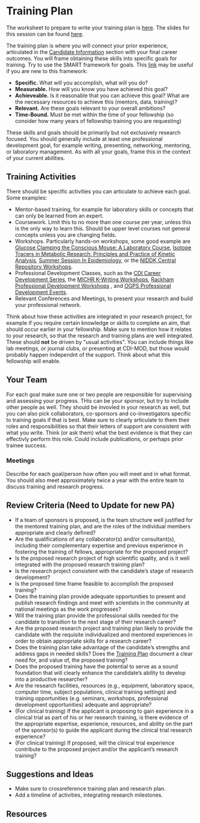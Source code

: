 # Training Plan

The worksheet to prepare to write your training plan is [here](Documents/Training_Plan_Worksheet.docx).  The slides for this session can be found [here](Documents/Slides/Training%20Goals.pptx).

The training plan is where you will connect your prior experience, articulated in the [Candidate Information](Candidate.md) section with your final career outcomes.  You will frame obtaining these skills into specific goals for training.  Try to use the SMART framework for goals.  This [link](https://www.ucop.edu/local-human-resources/_files/performance-appraisal/How+to+write+SMART+Goals+v2.pdf) may be useful if you are new to this framework:

* **Specific.**  What will you accomplish, what will you do?
* **Measurable.**  How will you know you have achieved this goal?
* **Achieveable.** Is it reasonable that you can achieve this goal? What are the necessary resources to achieve this (mentors, data, training)?
* **Relevant.** Are these goals relevant to your overall ambitions?
* **Time-Bound.**  Must be met within the time of your fellowship (so consider how many years of fellowship training you are requesting)

These skills and goals should be primarily but not exclusively research focused.  You should generally include at least one professional development goal, for example writing, presenting, networking, mentoring, or laboratory management.  As with all your goals, frame this in the context of your current abilities. 

## Training Activities

There should be specific activities you can articulate to achieve each goal.  Some examples:

* Mentor-based training, for example for laboratory skills or concepts that can only be learned from an expert.
* Coursework.  Limit this to no more than one course per year, unless this is the only way to learn this.  Should be upper level courses not general concepts unless you are changing fields.
* Workshops.  Particularly hands-on workshops, some good example are [Glucose Clamping the Conscious Mouse: A Laboratory Course](https://vmmpc.org/clamp-course/), [
Isotope Tracers in Metabolic Research: Principles and Practice of Kinetic Analysis](https://www.isotopetracercourse.com/), [Summer Session In Epidemiology](https://sph.umich.edu/umsse/), or the [NIDDK Central Repository Workshops](https://repository.niddk.nih.gov/events).
* Professional Development Classes, such as the [CDI Career Development Series](https://diabetes.med.umich.edu/enrichment-training-funding/training-mentoring#career-development-series), the [MICHR K-Writing Workshops](https://michr.umich.edu/offering/k-writing-workshop/), [Rackham Professional Development Workshops](https://rackham.umich.edu/professional-development/) , and [OGPS Professional Development Events](https://medschool.umich.edu/programs-admissions/phd-programs/phd-program-professional-development).
 * Relevant Conferences and Meetings, to present your research and build your professional network.

Think about how these activities are integrated in your research project, for example if you require certain knowledge or skills to complete an aim, that should occur earlier in your fellowship.  Make sure to mention how it relates to your research, so that the research and training plans are well integrated.  These should **not** be driven by "usual activities".  You can include things like lab meetings, or journal clubs, or presenting at CDI-MOD, but those would probably happen independnt of the support.  Think about what this fellowship will enable.

## Your Team

For each goal make sure one or two people are responsible for supervising and assessing your progress.  THis can be your sponsor, but try to include other people as well.  They should be invovled in your research as well, but you can also pick collaborators, co-sponsors and co-investigators specific to training goals if that is best.  Make sure to clearly articulate to them their roles and responsibilities so that their letters of support are consistent with what you write.  Think (or ask them) what the best evidence is that they can effectivly perform this role.  Could include publications, or perhaps prior trainee success.

### Meetings

Describe for each goal/person how often you will meet and in what format.  You should also meet approximately twice a year with the entire team to discuss training and research progress.

## Review Criteria (Need to Update for new PA)

* If a team of sponsors is proposed, is the team structure well justified for the mentored training plan, and are the roles of the individual members appropriate and clearly defined? 
* Are the qualifications of any collaborator(s) and/or consultant(s), including their complementary expertise and previous experience in fostering the training of fellows, appropriate for the proposed project? 
* Is the proposed research project of high scientific quality, and is it well integrated with the proposed research training plan? 
* Is the research project consistent with the candidate’s stage of research development? 
* Is the proposed time frame feasible to accomplish the proposed training? 
* Does the training plan provide adequate opportunities to present and publish research findings and meet with scientists in the community at national meetings as the work progresses?
* Will the training plan provide the professional skills needed for the candidate to transition to the next stage of their research career? 
* Are the proposed research project and training plan likely to provide the candidate with the requisite individualized and mentored experiences in order to obtain appropriate skills for a research career? 
* Does the training plan take advantage of the candidate’s strengths and address gaps in needed skills? Does the [Training Plan](Training_Plan.md) document a clear need for, and value of, the proposed training? 
* Does the proposed training have the potential to serve as a sound foundation that will clearly enhance the candidate’s ability to develop into a productive researcher? 
* Are the research facilities, resources (e.g., equipment, laboratory space, computer time, subject populations, clinical training settings) and training opportunities (e.g. seminars, workshops, professional development opportunities) adequate and appropriate? 
* (For clinical training) If the applicant is proposing to gain experience in a clinical trial as part of his or her research training, is there evidence of the appropriate expertise, experience, resources, and ability on the part of the sponsor(s) to guide the applicant during the clinical trial research experience?
* (For clinical training) If proposed, will the clinical trial experience contribute to the proposed project and/or the applicant’s research training? 


## Suggestions and Ideas

* Make sure to crossreference training plan and research plan.
* Add a timeline of activities, integrating research milestones.

## Resources